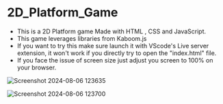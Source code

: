 # 2D_Platform_Game
- This is a 2D Platform game Made with HTML , CSS and JavaScript.
- This game leverages libraries from Kaboom.js
- If you want to try this make sure launch it with VScode's Live server extension, it won't work if you directly try to open the "index.html" file.
- If you face the issue of screen size just adjust you screen to 100% on your browser.

![Screenshot 2024-08-06 123635](https://github.com/user-attachments/assets/6c994b0e-789e-465d-9263-e3bced72bc07)



![Screenshot 2024-08-06 123700](https://github.com/user-attachments/assets/787991d7-1794-4993-b5f0-ca57fe227d9a)
